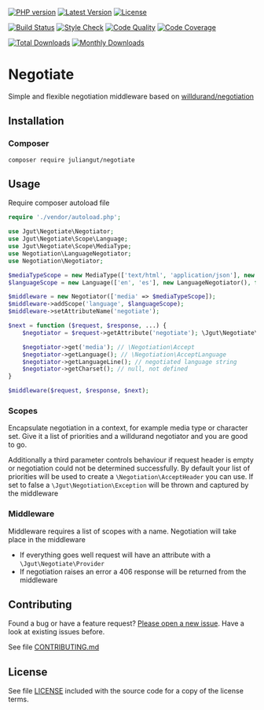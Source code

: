 [![PHP version](https://img.shields.io/badge/PHP-%3E%3D7-8892BF.svg?style=flat-square)](http://php.net)
[![Latest Version](https://img.shields.io/packagist/v/juliangut/negotiate.svg?style=flat-square)](https://packagist.org/packages/juliangut/negotiate)
[![License](https://img.shields.io/github/license/juliangut/negotiate.svg?style=flat-square)](https://github.com/juliangut/negotiate/blob/master/LICENSE)

[![Build Status](https://img.shields.io/travis/juliangut/negotiate.svg?style=flat-square)](https://travis-ci.org/juliangut/negotiate)
[![Style Check](https://styleci.io/repos/99729454/shield)](https://styleci.io/repos/99729454)
[![Code Quality](https://img.shields.io/scrutinizer/g/juliangut/negotiate.svg?style=flat-square)](https://scrutinizer-ci.com/g/juliangut/negotiate)
[![Code Coverage](https://img.shields.io/coveralls/juliangut/negotiate.svg?style=flat-square)](https://coveralls.io/github/juliangut/negotiate)

[![Total Downloads](https://img.shields.io/packagist/dt/juliangut/negotiate.svg?style=flat-square)](https://packagist.org/packages/juliangut/negotiate/stats)
[![Monthly Downloads](https://img.shields.io/packagist/dm/juliangut/negotiate.svg?style=flat-square)](https://packagist.org/packages/juliangut/negotiate/stats)

# Negotiate

Simple and flexible negotiation middleware based on [willdurand/negotiation](https://github.com/willdurand/Negotiation)

## Installation

### Composer

```
composer require juliangut/negotiate
```

## Usage

Require composer autoload file

```php
require './vendor/autoload.php';

use Jgut\Negotiate\Negotiator;
use Jgut\Negotiate\Scope\Language;
use Jgut\Negotiate\Scope\MediaType;
use Negotiation\LanguageNegotiator;
use Negotiation\Negotiator;

$mediaTypeScope = new MediaType(['text/html', 'application/json'], new Negotiator());
$languageScope = new Language(['en', 'es'], new LanguageNegotiator(), false); 

$middleware = new Negotiator(['media' => $mediaTypeScope]);
$middleware->addScope('language', $languageScope);
$middleware->setAttributeName('negotiate');

$next = function ($request, $response, ...) {
    $negotiator = $request->getAttribute('negotiate'); \Jgut\Negotiate\Provider

    $negotiator->get('media'); // \Negotiation\Accept
    $negotiator->getLanguage(); // \Negotiation\AcceptLanguage
    $negotiator->getLanguageLine(); // negotiated language string
    $negotiator->getCharset(); // null, not defined
}

$middleware($request, $response, $next);
```

### Scopes

Encapsulate negotiation in a context, for example media type or character set. Give it a list of priorities and a willdurand negotiator and you are good to go.

Additionally a third parameter controls behaviour if request header is empty or negotiation could not be determined successfully. By default your list of priorities will be used to create a `\Negotiation\AcceptHeader` you can use. If set to false a `\Jgut\Negotiation\Exception` will be thrown and captured by the middleware

### Middleware

Middleware requires a list of scopes with a name. Negotiation will take place in the middleware

* If everything goes well request will have an attribute with a `\Jgut\Negotiate\Provider`
* If negotiation raises an error a 406 response will be returned from the middleware

## Contributing

Found a bug or have a feature request? [Please open a new issue](https://github.com/juliangut/negotiate/issues). Have a look at existing issues before.

See file [CONTRIBUTING.md](https://github.com/juliangut/negotiate/blob/master/CONTRIBUTING.md)

## License

See file [LICENSE](https://github.com/juliangut/negotiate/blob/master/LICENSE) included with the source code for a copy of the license terms.

